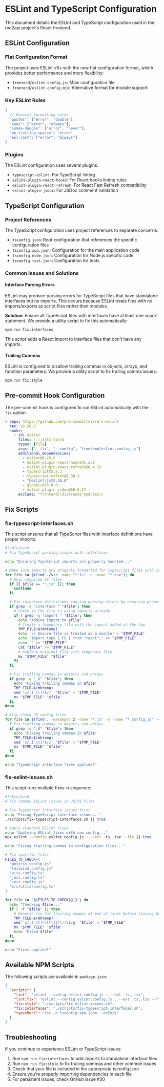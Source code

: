 # ESLint and TypeScript Configuration

This document details the ESLint and TypeScript configuration used in the rvc2api project's React frontend.

## ESLint Configuration

### Flat Configuration Format

The project uses ESLint v9+ with the new flat configuration format, which provides better performance and more flexibility:

- `frontend/eslint.config.js`: Main configuration file
- `frontend/eslint.config.mjs`: Alternative format for module support

### Key ESLint Rules

```javascript
{
  // General formatting rules
  "quotes": ["error", "double"],
  "semi": ["error", "always"],
  "comma-dangle": ["error", "never"],
  "no-trailing-spaces": "error",
  "eol-last": ["error", "always"]
}
```

### Plugins

The ESLint configuration uses several plugins:

- `typescript-eslint`: For TypeScript linting
- `eslint-plugin-react-hooks`: For React hooks linting rules
- `eslint-plugin-react-refresh`: For React Fast Refresh compatibility
- `eslint-plugin-jsdoc`: For JSDoc comment validation

## TypeScript Configuration

### Project References

The TypeScript configuration uses project references to separate concerns:

- `tsconfig.json`: Root configuration that references the specific configuration files
- `tsconfig.app.json`: Configuration for the main application code
- `tsconfig.node.json`: Configuration for Node.js specific code
- `tsconfig.test.json`: Configuration for tests

### Common Issues and Solutions

#### Interface Parsing Errors

ESLint may produce parsing errors for TypeScript files that have standalone interfaces but no imports. This occurs because ESLint treats files with no imports/exports as script files rather than modules.

**Solution**: Ensure all TypeScript files with interfaces have at least one import statement. We provide a utility script to fix this automatically:

```bash
npm run fix:interfaces
```

This script adds a React import to interface files that don't have any imports.

#### Trailing Commas

ESLint is configured to disallow trailing commas in objects, arrays, and function parameters. We provide a utility script to fix trailing comma issues:

```bash
npm run fix:style
```

## Pre-commit Hook Configuration

The pre-commit hook is configured to run ESLint automatically with the `--fix` option:

```yaml
- repo: https://github.com/pre-commit/mirrors-eslint
  rev: v8.56.0
  hooks:
    - id: eslint
      files: \.(js|ts|tsx)$
      types: [file]
      args: ["--fix", "--config", "frontend/eslint.config.js"]
      additional_dependencies:
        - eslint@9.25.0
        - eslint-plugin-react-hooks@5.2.0
        - eslint-plugin-react-refresh@0.4.19
        - typescript@5.8.3
        - typescript-eslint@8.30.1
        - "@eslint/js@9.26.0"
        - globals@16.0.0
        - eslint-plugin-jsdoc@50.6.17
      exclude: ^frontend/(dist|node_modules)/
```

## Fix Scripts

### fix-typescript-interfaces.sh

This script ensures that all TypeScript files with interface definitions have proper imports:

```bash
#!/bin/bash
# Fix TypeScript parsing issues with interfaces

echo "Ensuring TypeScript imports are properly handled..."

# Make sure imports are properly formatted for TypeScript files with interfaces
for file in $(find ./src -name "*.ts" -o -name "*.tsx"); do
  # Skip compiled JS files
  if [[ $file == *".js" ]]; then
    continue
  fi

  # Fix interface definitions causing parsing errors by ensuring proper imports
  if grep -q "interface " "$file"; then
    # Check if the file is using imports already
    if ! grep -q "import " "$file"; then
      echo "Adding import to $file"
      # Create a temporary file with the import added at the top
      TMP_FILE=$(mktemp)
      echo '// Ensure file is treated as a module' > "$TMP_FILE"
      echo 'import type { FC } from "react";' >> "$TMP_FILE"
      echo '' >> "$TMP_FILE"
      cat "$file" >> "$TMP_FILE"
      # Replace original file with temporary file
      mv "$TMP_FILE" "$file"
    fi
  fi

  # Fix trailing commas in objects and arrays
  if grep -q ",$" "$file"; then
    echo "Fixing trailing commas in $file"
    TMP_FILE=$(mktemp)
    sed 's/,[ \t]*$//' "$file" > "$TMP_FILE"
    mv "$TMP_FILE" "$file"
  fi
done

# Also check JS config files
for file in $(find . -maxdepth 2 -name "*.js" -o -name "*.config.js" -o -name "*.config.ts"); do
  # Fix trailing commas in objects and arrays
  if grep -q ",$" "$file"; then
    echo "Fixing trailing commas in $file"
    TMP_FILE=$(mktemp)
    sed 's/,[ \t]*$//' "$file" > "$TMP_FILE"
    mv "$TMP_FILE" "$file"
  fi
done

echo "TypeScript interface fixes applied!"
```

### fix-eslint-issues.sh

This script runs multiple fixes in sequence:

```bash
#!/bin/bash
# Fix common ESLint issues in JS/TS files

# Fix TypeScript interface issues first
echo "Fixing TypeScript interface issues..."
./scripts/fix-typescript-interfaces.sh || true

# Apply standard ESLint fixes
echo "Applying ESLint fixes with new config..."
npx eslint --config eslint.config.js . --ext .ts,.tsx --fix || true

echo "Fixing trailing commas in configuration files..."

# Fix specific files
FILES_TO_CHECK=(
  "postcss.config.js"
  "tailwind.config.js"
  "vite.config.ts"
  "jest.config.ts"
  "jest.config.js"
  "src/utils/config.ts"
)

for file in "${FILES_TO_CHECK[@]}"; do
  echo "Checking $file..."
  if [ -f "$file" ]; then
    # Generic fix for trailing commas at end of lines before closing brackets or braces
    TMP_FILE=$(mktemp)
    sed 's/,[ \t]*\([\]}]\)/\1/g' "$file" > "$TMP_FILE"
    mv "$TMP_FILE" "$file"
    echo "Fixed $file"
  fi
done

echo "Fixes applied!"
```

## Available NPM Scripts

The following scripts are available in `package.json`:

```json
{
  "scripts": {
    "lint": "eslint --config eslint.config.js . --ext .ts,.tsx",
    "lint:fix": "eslint --config eslint.config.js . --ext .ts,.tsx --fix",
    "fix:style": "./scripts/fix-eslint-issues.sh",
    "fix:interfaces": "./scripts/fix-typescript-interfaces.sh",
    "typecheck": "tsc -p tsconfig.app.json --noEmit"
  }
}
```

## Troubleshooting

If you continue to experience ESLint or TypeScript issues:

1. Run `npm run fix:interfaces` to add imports to standalone interface files
2. Run `npm run fix:style` to fix trailing commas and other common issues
3. Check that your file is included in the appropriate tsconfig.json
4. Ensure you're properly importing dependencies in each file
5. For persistent issues, check GitHub issue #30

